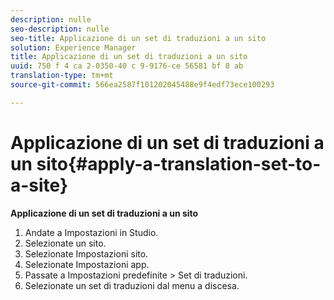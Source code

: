 ```yaml
---
description: nulle
seo-description: nulle
seo-title: Applicazione di un set di traduzioni a un sito
solution: Experience Manager
title: Applicazione di un set di traduzioni a un sito
uuid: 750 f 4 ca 2-0350-40 c 9-9176-ce 56581 bf 8 ab
translation-type: tm+mt
source-git-commit: 566ea2587f101202045488e9f4edf73ece100293

---
```



# Applicazione di un set di traduzioni a un sito{#apply-a-translation-set-to-a-site}

**Applicazione di un set di traduzioni a un sito**

1. Andate a Impostazioni in Studio.
1. Selezionate un sito.
1. Selezionate Impostazioni sito.
1. Selezionate Impostazioni app.
1. Passate a Impostazioni predefinite > Set di traduzioni.
1. Selezionate un set di traduzioni dal menu a discesa.